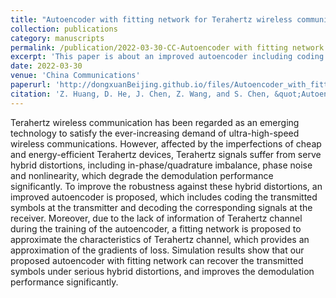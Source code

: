 ```yaml
---
title: "Autoencoder with fitting network for Terahertz wireless communications: A deep learning approach"
collection: publications
category: manuscripts
permalink: /publication/2022-03-30-CC-Autoencoder with fitting network for Terahertz wireless communications_A deep learning approach-number-8
excerpt: 'This paper is about an improved autoencoder including coding the transmitted symbols at the transmitter and decoding the corresponding signals at the receiver to improve the robustness against these hybrid distortions in Terahertz wireless communications'
date: 2022-03-30
venue: 'China Communications'
paperurl: 'http://dongxuanBeijing.github.io/files/Autoencoder_with_fitting_network_for_Terahertz_wireless_communications_A_deep_learning_approach.pdf'
citation: 'Z. Huang, D. He, J. Chen, Z. Wang, and S. Chen, &quot;Autoencoder with fitting network for terahertz wireless communications: A deep learning approach,&quot; <i>China Commun.</i>, vol. 19, no. 3, pp. 172–180, Mar. 2022.'
---
```


Terahertz wireless communication has been regarded as an emerging technology to satisfy the ever-increasing demand of ultra-high-speed wireless communications. However, affected by the imperfections of cheap and energy-efficient Terahertz devices, Terahertz signals suffer from serve hybrid distortions, including in-phase/quadrature imbalance, phase noise and nonlinearity, which degrade the demodulation performance significantly. To improve the robustness against these hybrid distortions, an improved autoencoder is proposed, which includes coding the transmitted symbols at the transmitter and decoding the corresponding signals at the receiver. Moreover, due to the lack of information of Terahertz channel during the training of the autoencoder, a fitting network is proposed to approximate the characteristics of Terahertz channel, which provides an approximation of the gradients of loss. Simulation results show that our proposed autoencoder with fitting network can recover the transmitted symbols under serious hybrid distortions, and improves the demodulation performance significantly.
